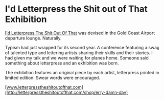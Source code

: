 # I'd Letterpress the Shit out of That Exhibition

[I'd Letterpress The Shit Out Of That](http://www.letterpresstheshitoutofthat.com) was devised in the Gold Coast Airport departure lounge. Naturally.

Typism had just wrapped for its second year. A conference featuring a swag of talented type and lettering artists sharing their skills and their stories. I had given my talk and we were waiting for planes home. Someone said something about letterpress and an exhibition was born.

The exhibition features an original piece by each artist, letterpress printed in limited edition. Swear words were encouraged. 

[www.letterpresstheshitoutofthat.com](http://letterpresstheshitoutofthat.com/shop/erry-damn-day)

